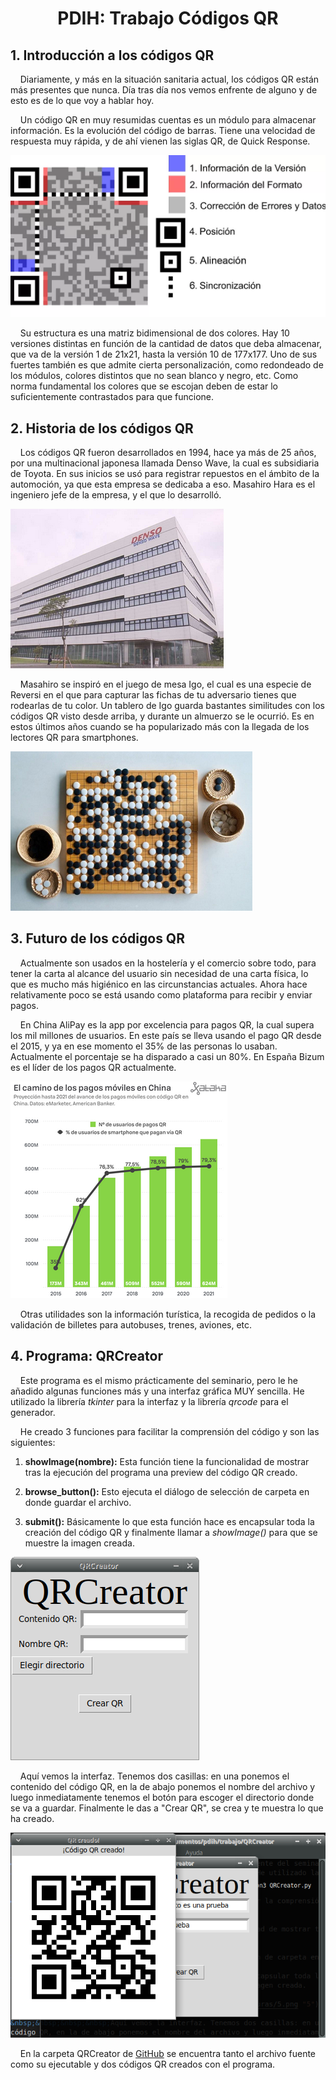 <h1><b><p align=center> PDIH: Trabajo Códigos QR</p></b></h1>

## **1. Introducción a los códigos QR**

&nbsp;&nbsp;&nbsp;&nbsp;Diariamente, y más en la situación sanitaria actual, los códigos QR están más presentes que nunca. Día tras día nos vemos enfrente de alguno y de esto es de lo que voy a hablar hoy.

&nbsp;&nbsp;&nbsp;&nbsp;Un código QR en muy resumidas cuentas es un módulo para almacenar información. Es la evolución del código de barras. Tiene una velocidad de respuesta muy rápida, y de ahí vienen las siglas QR, de Quick Response.

![1](https://github.com/jcpicco/pdih/blob/main/trabajo/capturas/1.png "1")

&nbsp;&nbsp;&nbsp;&nbsp;Su estructura es una matriz bidimensional de dos colores. Hay 10 versiones distintas en función de la cantidad de datos que deba almacenar, que va de la versión 1 de 21x21, hasta la versión 10 de 177x177. Uno de sus fuertes también es que admite cierta personalización, como redondeado de los módulos, colores distintos que no sean blanco y negro, etc. Como norma fundamental los colores que se escojan deben de estar lo suficientemente contrastados para que funcione.

## **2. Historia de los códigos QR**

&nbsp;&nbsp;&nbsp;&nbsp;Los códigos QR fueron desarrollados en 1994, hace ya más de 25 años, por una multinacional japonesa llamada Denso Wave, la cual es subsidiaria de Toyota. En sus inicios se usó para registrar repuestos en el ámbito de la automoción, ya que esta empresa se dedicaba a eso. Masahiro Hara es el ingeniero jefe de la empresa, y el que lo desarrolló.

![2](https://github.com/jcpicco/pdih/blob/main/trabajo/capturas/2.png "2")

&nbsp;&nbsp;&nbsp;&nbsp;Masahiro se inspiró en el juego de mesa Igo, el cual es una especie de Reversi en el que para capturar las fichas de tu adversario tienes que rodearlas de tu color. Un tablero de Igo guarda bastantes similitudes con los códigos QR visto desde arriba, y durante un almuerzo se le ocurrió. Es en estos últimos años cuando se ha popularizado más con la llegada de los lectores QR para smartphones.

![3](https://github.com/jcpicco/pdih/blob/main/trabajo/capturas/3.png "3")

## **3. Futuro de los códigos QR**

&nbsp;&nbsp;&nbsp;&nbsp;Actualmente son usados en la hostelería y el comercio sobre todo, para tener la carta al alcance del usuario sin necesidad de una carta física, lo que es mucho más higiénico en las circunstancias actuales. Ahora hace relativamente poco se está usando como plataforma para recibir y enviar pagos.

&nbsp;&nbsp;&nbsp;&nbsp;En China AliPay es la app por excelencia para pagos QR, la cual supera los mil millones de usuarios. En este país se lleva usando el pago QR desde el 2015, y ya en ese momento el 35% de las personas lo usaban. Actualmente el porcentaje se ha disparado a casi un 80%. En España Bizum es el líder de los pagos QR actualmente.

![4](https://github.com/jcpicco/pdih/blob/main/trabajo/capturas/4.png "4")

&nbsp;&nbsp;&nbsp;&nbsp;Otras utilidades son la información turística, la recogida de pedidos o la validación de billetes para autobuses, trenes, aviones, etc.


## **4. Programa: QRCreator**

&nbsp;&nbsp;&nbsp;&nbsp;Este programa es el mismo prácticamente del seminario, pero le he añadido algunas funciones más y una interfaz gráfica MUY sencilla. He utilizado la librería *tkinter* para la interfaz y la librería *qrcode* para el generador.

&nbsp;&nbsp;&nbsp;&nbsp;He creado 3 funciones para facilitar la comprensión del código y son las siguientes:

1. **showImage(nombre):** Esta función tiene la funcionalidad de mostrar tras la ejecución del programa una preview del código QR creado.

2. **browse_button():** Esto ejecuta el diálogo de selección de carpeta en donde guardar el archivo.

3. **submit():** Básicamente lo que esta función hace es encapsular toda la creación del código QR y finalmente llamar a *showImage()* para que se muestre la imagen creada.

![5](https://github.com/jcpicco/pdih/blob/main/trabajo/capturas/5.png "5")

&nbsp;&nbsp;&nbsp;&nbsp;Aquí vemos la interfaz. Tenemos dos casillas: en una ponemos el contenido del código QR, en la de abajo ponemos el nombre del archivo y luego inmediatamente tenemos el botón para escoger el directorio donde se va a guardar. Finalmente le das a "Crear QR", se crea y te muestra lo que ha creado.

![6](https://github.com/jcpicco/pdih/blob/main/trabajo/capturas/6.png "6")

&nbsp;&nbsp;&nbsp;&nbsp;En la carpeta QRCreator de [GitHub](https://github.com/jcpicco/pdih/tree/main/trabajo/QRCreator) se encuentra tanto el archivo fuente como su ejecutable y dos códigos QR creados con el programa.